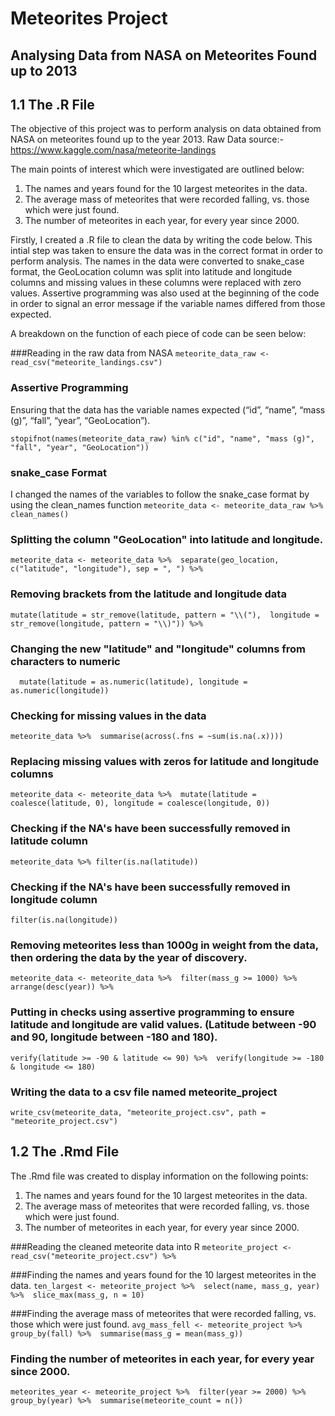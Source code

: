 # Meteorites Project

## Analysing Data from NASA on Meteorites Found up to 2013

## 1.1 The .R File
The objective of this project was to perform analysis on data obtained from NASA on meteorites found up to the year 2013. 
Raw Data source:- https://www.kaggle.com/nasa/meteorite-landings

The main points of interest which were investigated are outlined below:

1. The names and years found for the 10 largest meteorites in the data.
2. The average mass of meteorites that were recorded falling, vs. those which were just found.
3. The number of meteorites in each year, for every year since 2000.

Firstly, I created a .R file to clean the data by writing the code below. This intial step was taken to ensure the data was in the correct format in order to perform analysis. The names in the data were converted to snake_case format, the GeoLocation column was split into latitude and longitude columns and missing values in these columns were replaced with zero values. Assertive programming was also used at the beginning of the code in order to signal an error message if the variable names differed from those expected.

A breakdown on the function of each piece of code can be seen below:

###Reading in the raw data from NASA
`meteorite_data_raw <- read_csv("meteorite_landings.csv")`

### Assertive Programming
Ensuring that the data has the variable names expected (“id”, “name”, “mass (g)”, “fall”, “year”, “GeoLocation”).

`stopifnot(names(meteorite_data_raw) %in% c("id", "name", "mass (g)", "fall", "year", "GeoLocation"))`

### snake_case Format
I changed the names of the variables to follow the snake_case format by using the clean_names function
`meteorite_data <- meteorite_data_raw %>% 
  clean_names()`

### Splitting the column "GeoLocation" into latitude and longitude.

`meteorite_data <- meteorite_data %>% 
  separate(geo_location, c("latitude", "longitude"), sep = ", ") %>%` 
  
### Removing brackets from the latitude and longitude data
  `mutate(latitude = str_remove(latitude, pattern = "\\("), 
         longitude = str_remove(longitude, pattern = "\\)")) %>%`
         
### Changing the new "latitude" and "longitude" columns from characters to numeric
`  mutate(latitude = as.numeric(latitude),
         longitude = as.numeric(longitude))`
  

### Checking for missing values in the data
`meteorite_data %>% 
summarise(across(.fns = ~sum(is.na(.x))))
`
### Replacing missing values with zeros for latitude and longitude columns
`meteorite_data <- meteorite_data %>% 
  mutate(latitude = coalesce(latitude, 0),
         longitude = coalesce(longitude, 0))`

### Checking if the NA's have been successfully removed in latitude column  
  `meteorite_data %>% filter(is.na(latitude))`

### Checking if the NA's have been successfully removed in longitude column
  `filter(is.na(longitude))`

### Removing meteorites less than 1000g in weight from the data, then ordering the data by the year of discovery.
 `meteorite_data <- meteorite_data %>% 
  filter(mass_g >= 1000) %>% arrange(desc(year)) %>%`
  
### Putting in checks using assertive programming to ensure latitude and longitude are valid values. (Latitude between -90 and 90, longitude between -180 and 180).
`verify(latitude >= -90 & latitude <= 90) %>% 
verify(longitude >= -180 & longitude <= 180)`

### Writing the data to a csv file named meteorite_project
`write_csv(meteorite_data, "meteorite_project.csv", path = "meteorite_project.csv")`

## 1.2 The .Rmd File
The .Rmd file was created to display information on the following points:

1. The names and years found for the 10 largest meteorites in the data.
2. The average mass of meteorites that were recorded falling, vs. those which were just found.
3. The number of meteorites in each year, for every year since 2000.

###Reading the cleaned meteorite data into R
`meteorite_project <- 
read_csv("meteorite_project.csv") %>%`

###Finding the names and years found for the 10 largest meteorites in the data.
  `ten_largest <- meteorite_project %>% 
  select(name, mass_g, year) %>% 
  slice_max(mass_g, n = 10)`

###Finding the average mass of meteorites that were recorded falling, vs. those which were just found.
`avg_mass_fell <- meteorite_project %>% 
  group_by(fall) %>% 
  summarise(mass_g = mean(mass_g))`

### Finding the number of meteorites in each year, for every year since 2000.
`meteorites_year <- meteorite_project %>% 
  filter(year >= 2000) %>% 
  group_by(year) %>% 
  summarise(meteorite_count = n())`
 
